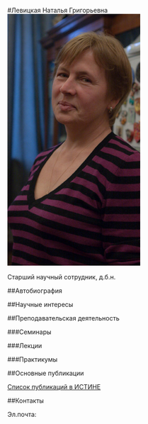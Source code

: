 #Левицкая Наталья Григорьевна
![Левицкая Наталья Григорьевна](./levitskaya.jpg "Левицкая Наталья Григорьевна")

Старший научный сотрудник, д.б.н.

##Автобиография


##Научные интересы

	 
##Преподавательская деятельность

###Семинары


###Лекции


###Практикумы


##Основные публикации

[Список публикаций в ИСТИНЕ](http://istina.msu.ru/profile/NGLevitskaya/)

##Контакты

Эл.почта: